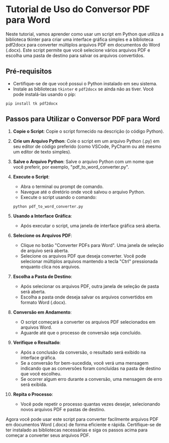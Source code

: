 # Tutorial de Uso do Conversor PDF para Word

Neste tutorial, vamos aprender como usar um script em Python que utiliza a biblioteca tkinter para criar uma interface gráfica simples e a biblioteca pdf2docx para converter múltiplos arquivos PDF em documentos do Word (.docx). Este script permite que você selecione vários arquivos PDF e escolha uma pasta de destino para salvar os arquivos convertidos.

## Pré-requisitos

- Certifique-se de que você possui o Python instalado em seu sistema.
- Instale as bibliotecas `tkinter` e `pdf2docx` se ainda não as tiver. Você pode instalá-las usando o pip:

```
pip install tk pdf2docx
```

## Passos para Utilizar o Conversor PDF para Word

1. **Copie o Script**: Copie o script fornecido na descrição (o código Python).

2. **Crie um Arquivo Python**: Cole o script em um arquivo Python (.py) em seu editor de código preferido (como VSCode, PyCharm ou até mesmo um editor de texto simples).

3. **Salve o Arquivo Python**: Salve o arquivo Python com um nome que você preferir, por exemplo, "pdf_to_word_converter.py".

4. **Execute o Script**:
   - Abra o terminal ou prompt de comando.
   - Navegue até o diretório onde você salvou o arquivo Python.
   - Execute o script usando o comando:

   ```
   python pdf_to_word_converter.py
   ```

5. **Usando a Interface Gráfica**:
   - Após executar o script, uma janela de interface gráfica será aberta.

6. **Selecione os Arquivos PDF**:
   - Clique no botão "Converter PDFs para Word". Uma janela de seleção de arquivo será aberta.
   - Selecione os arquivos PDF que deseja converter. Você pode selecionar múltiplos arquivos mantendo a tecla "Ctrl" pressionada enquanto clica nos arquivos.

7. **Escolha a Pasta de Destino**:
   - Após selecionar os arquivos PDF, outra janela de seleção de pasta será aberta.
   - Escolha a pasta onde deseja salvar os arquivos convertidos em formato Word (.docx).

8. **Conversão em Andamento**:
   - O script começará a converter os arquivos PDF selecionados em arquivos Word.
   - Aguarde até que o processo de conversão seja concluído.

9. **Verifique o Resultado**:
   - Após a conclusão da conversão, o resultado será exibido na interface gráfica.
   - Se a conversão for bem-sucedida, você verá uma mensagem indicando que as conversões foram concluídas na pasta de destino que você escolheu.
   - Se ocorrer algum erro durante a conversão, uma mensagem de erro será exibida.

10. **Repita o Processo**:
    - Você pode repetir o processo quantas vezes desejar, selecionando novos arquivos PDF e pastas de destino.

Agora você pode usar este script para converter facilmente arquivos PDF em documentos Word (.docx) de forma eficiente e rápida. Certifique-se de ter instalado as bibliotecas necessárias e siga os passos acima para começar a converter seus arquivos PDF.
